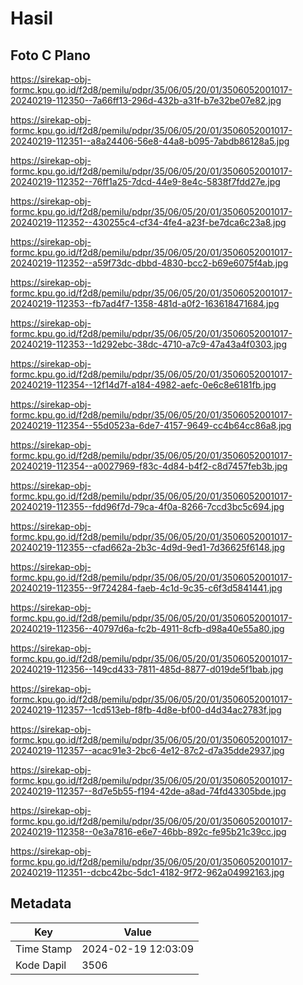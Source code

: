 # Hasil

## Foto C Plano

https://sirekap-obj-formc.kpu.go.id/f2d8/pemilu/pdpr/35/06/05/20/01/3506052001017-20240219-112350--7a66ff13-296d-432b-a31f-b7e32be07e82.jpg

https://sirekap-obj-formc.kpu.go.id/f2d8/pemilu/pdpr/35/06/05/20/01/3506052001017-20240219-112351--a8a24406-56e8-44a8-b095-7abdb86128a5.jpg

https://sirekap-obj-formc.kpu.go.id/f2d8/pemilu/pdpr/35/06/05/20/01/3506052001017-20240219-112352--76ff1a25-7dcd-44e9-8e4c-5838f7fdd27e.jpg

https://sirekap-obj-formc.kpu.go.id/f2d8/pemilu/pdpr/35/06/05/20/01/3506052001017-20240219-112352--430255c4-cf34-4fe4-a23f-be7dca6c23a8.jpg

https://sirekap-obj-formc.kpu.go.id/f2d8/pemilu/pdpr/35/06/05/20/01/3506052001017-20240219-112352--a59f73dc-dbbd-4830-bcc2-b69e6075f4ab.jpg

https://sirekap-obj-formc.kpu.go.id/f2d8/pemilu/pdpr/35/06/05/20/01/3506052001017-20240219-112353--fb7ad4f7-1358-481d-a0f2-163618471684.jpg

https://sirekap-obj-formc.kpu.go.id/f2d8/pemilu/pdpr/35/06/05/20/01/3506052001017-20240219-112353--1d292ebc-38dc-4710-a7c9-47a43a4f0303.jpg

https://sirekap-obj-formc.kpu.go.id/f2d8/pemilu/pdpr/35/06/05/20/01/3506052001017-20240219-112354--12f14d7f-a184-4982-aefc-0e6c8e6181fb.jpg

https://sirekap-obj-formc.kpu.go.id/f2d8/pemilu/pdpr/35/06/05/20/01/3506052001017-20240219-112354--55d0523a-6de7-4157-9649-cc4b64cc86a8.jpg

https://sirekap-obj-formc.kpu.go.id/f2d8/pemilu/pdpr/35/06/05/20/01/3506052001017-20240219-112354--a0027969-f83c-4d84-b4f2-c8d7457feb3b.jpg

https://sirekap-obj-formc.kpu.go.id/f2d8/pemilu/pdpr/35/06/05/20/01/3506052001017-20240219-112355--fdd96f7d-79ca-4f0a-8266-7ccd3bc5c694.jpg

https://sirekap-obj-formc.kpu.go.id/f2d8/pemilu/pdpr/35/06/05/20/01/3506052001017-20240219-112355--cfad662a-2b3c-4d9d-9ed1-7d36625f6148.jpg

https://sirekap-obj-formc.kpu.go.id/f2d8/pemilu/pdpr/35/06/05/20/01/3506052001017-20240219-112355--9f724284-faeb-4c1d-9c35-c6f3d5841441.jpg

https://sirekap-obj-formc.kpu.go.id/f2d8/pemilu/pdpr/35/06/05/20/01/3506052001017-20240219-112356--40797d6a-fc2b-4911-8cfb-d98a40e55a80.jpg

https://sirekap-obj-formc.kpu.go.id/f2d8/pemilu/pdpr/35/06/05/20/01/3506052001017-20240219-112356--149cd433-7811-485d-8877-d019de5f1bab.jpg

https://sirekap-obj-formc.kpu.go.id/f2d8/pemilu/pdpr/35/06/05/20/01/3506052001017-20240219-112357--1cd513eb-f8fb-4d8e-bf00-d4d34ac2783f.jpg

https://sirekap-obj-formc.kpu.go.id/f2d8/pemilu/pdpr/35/06/05/20/01/3506052001017-20240219-112357--acac91e3-2bc6-4e12-87c2-d7a35dde2937.jpg

https://sirekap-obj-formc.kpu.go.id/f2d8/pemilu/pdpr/35/06/05/20/01/3506052001017-20240219-112357--8d7e5b55-f194-42de-a8ad-74fd43305bde.jpg

https://sirekap-obj-formc.kpu.go.id/f2d8/pemilu/pdpr/35/06/05/20/01/3506052001017-20240219-112358--0e3a7816-e6e7-46bb-892c-fe95b21c39cc.jpg

https://sirekap-obj-formc.kpu.go.id/f2d8/pemilu/pdpr/35/06/05/20/01/3506052001017-20240219-112351--dcbc42bc-5dc1-4182-9f72-962a04992163.jpg


## Metadata

| Key        | Value               |
| ---------- | ------------------- |
| Time Stamp | 2024-02-19 12:03:09 |
| Kode Dapil | 3506                |



